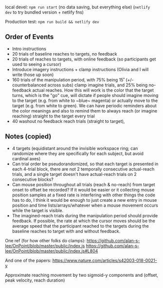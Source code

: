 local devel: `npm run start` (no data saving, but everything else)
(`netlify dev` to try bundled version + netlify fns)

Production test: `npm run build && netlify dev`

## Order of Events

- Intro instructions
- 20 trials of baseline reaches to targets, no feedback
- 20 trials of reaches to targets, with online feedback (so participants get used to seeing a cursor)
- Introduce imagery instructions + clamp instructions (Olivia and I will write those up soon)
- 160 trials of the manipulation period, with 75% being 15˚ (+/- counterbalanced across subs) clamp imagine trials, and 25% being no-feedback actual reaches. How this will work is the color that the target turns, which is the "go" cue, will dictate if people should imagine moving to the target (e.g. from white to ~blue~ magenta) or actually move to the target (e.g. from white to green). We can have periodic reminders about the color meanings and also to remind them to always reach (or imagine reaching) straight to the target every trial
- 40 washout no feedback reach trials (straight to target),

## Notes (copied)

- 4 targets (equidistant around the invisible workspace ring; can randomize where they are specifically for each subject, but avoid cardinal axes)
- Can trial order be pseudorandomized, so that each target is presented in each 4-trial block, there are not 2 temporally consecutive actual-reach trials, and a single target doesn't have actual-reach trials on 2 consecutive blocks?
- Can mouse position throughout all trials (reach & no-reach) from target onset to offset be recorded? If it would be easier or it collecting mouse position samples at a fixed rate is interfering with other things the code has to do, I think it would be enough to just create a new entry in mouse position and time lists/arrays/whatever when a mouse movement occurs while the target is visible.
- The imagined-reach trials during the manipulation period should provide feedback. If possible, the rate at which the cursor moves should be the average speed that the participant reached to the targets during the baseline reaches to target with and without feedback.

One ref (for how other folks do clamps):
https://github.com/alan-s-lee/OnPoint/blob/master/public/index.js
https://github.com/alan-s-lee/OnPoint/blob/master/public/index.js#L804

And one of the papers:
https://www.nature.com/articles/s42003-018-0021-y

Approximate reaching movement by two sigmoid-y components and (offset, peak velocity, reach duration)
